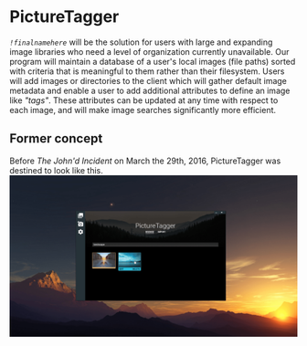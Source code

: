 # PictureTagger

*`!finalnamehere`* will be the solution for users with large and expanding image
libraries who need a level of organization currently unavailable. Our program
will maintain a database of a user's local images (file paths) sorted with
criteria that is meaningful to them rather than their filesystem. Users will add
images or directories to the client which will gather default image metadata and
enable a user to add additional attributes to define an image like *"tags"*.
These attributes can be updated at any time with respect to each image, and will
make image searches significantly more efficient.

## Former concept

Before *The John'd Incident* on March the 29th, 2016, PictureTagger was destined
to look like this. ![concept](Concept.png)
